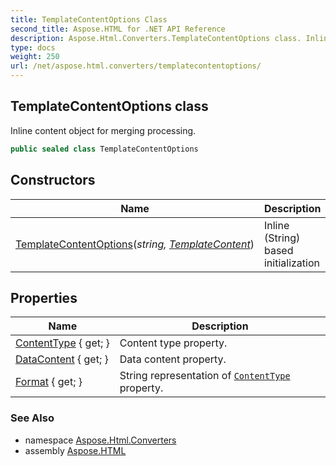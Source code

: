 ```yaml
---
title: TemplateContentOptions Class
second_title: Aspose.HTML for .NET API Reference
description: Aspose.Html.Converters.TemplateContentOptions class. Inline content object for merging processing
type: docs
weight: 250
url: /net/aspose.html.converters/templatecontentoptions/
---
```

## TemplateContentOptions class

Inline content object for merging processing.

```csharp
public sealed class TemplateContentOptions
```

## Constructors

| Name | Description |
| --- | --- |
| [TemplateContentOptions](templatecontentoptions/)(*string, [TemplateContent](../templatecontent/)*) | Inline (String) based initialization |

## Properties

| Name | Description |
| --- | --- |
| [ContentType](../../aspose.html.converters/templatecontentoptions/contenttype/) { get; } | Content type property. |
| [DataContent](../../aspose.html.converters/templatecontentoptions/datacontent/) { get; } | Data content property. |
| [Format](../../aspose.html.converters/templatecontentoptions/format/) { get; } | String representation of [`ContentType`](./contenttype/) property. |

### See Also

* namespace [Aspose.Html.Converters](../../aspose.html.converters/)
* assembly [Aspose.HTML](../../)
